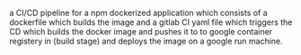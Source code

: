 a CI/CD pipeline for a npm dockerized application which consists of a dockerfile which builds the image and a gitlab CI yaml file which triggers the CD which builds the docker image and pushes it to to google container registery in (build stage) and deploys the image on a google run machine.
